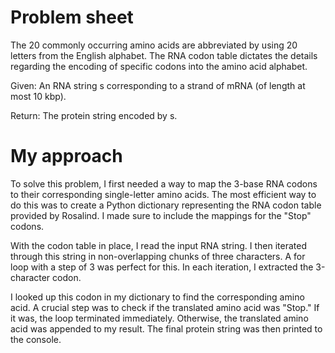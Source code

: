 # Problem sheet
The 20 commonly occurring amino acids are abbreviated by using 20 letters from the English alphabet. The RNA codon table dictates the details regarding the encoding of specific codons into the amino acid alphabet.

Given: An RNA string s corresponding to a strand of mRNA (of length at most 10 kbp).

Return: The protein string encoded by s.

# My approach
To solve this problem, I first needed a way to map the 3-base RNA codons to their corresponding single-letter amino acids. The most efficient way to do this was to create a Python dictionary representing the RNA codon table provided by Rosalind. I made sure to include the mappings for the "Stop" codons.

With the codon table in place, I read the input RNA string. I then iterated through this string in non-overlapping chunks of three characters. A for loop with a step of 3 was perfect for this. In each iteration, I extracted the 3-character codon.

I looked up this codon in my dictionary to find the corresponding amino acid. A crucial step was to check if the translated amino acid was "Stop." If it was, the loop terminated immediately. Otherwise, the translated amino acid was appended to my result. The final protein string was then printed to the console.